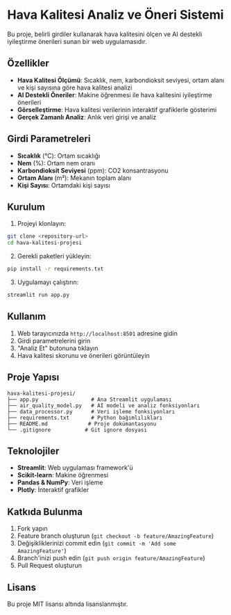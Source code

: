 # Hava Kalitesi Analiz ve Öneri Sistemi

Bu proje, belirli girdiler kullanarak hava kalitesini ölçen ve AI destekli iyileştirme önerileri sunan bir web uygulamasıdır.

## Özellikler

- **Hava Kalitesi Ölçümü**: Sıcaklık, nem, karbondioksit seviyesi, ortam alanı ve kişi sayısına göre hava kalitesi analizi
- **AI Destekli Öneriler**: Makine öğrenmesi ile hava kalitesini iyileştirme önerileri
- **Görselleştirme**: Hava kalitesi verilerinin interaktif grafiklerle gösterimi
- **Gerçek Zamanlı Analiz**: Anlık veri girişi ve analiz

## Girdi Parametreleri

- **Sıcaklık** (°C): Ortam sıcaklığı
- **Nem** (%): Ortam nem oranı
- **Karbondioksit Seviyesi** (ppm): CO2 konsantrasyonu
- **Ortam Alanı** (m²): Mekanın toplam alanı
- **Kişi Sayısı**: Ortamdaki kişi sayısı

## Kurulum

1. Projeyi klonlayın:
```bash
git clone <repository-url>
cd hava-kalitesi-projesi
```

2. Gerekli paketleri yükleyin:
```bash
pip install -r requirements.txt
```

3. Uygulamayı çalıştırın:
```bash
streamlit run app.py
```

## Kullanım

1. Web tarayıcınızda `http://localhost:8501` adresine gidin
2. Girdi parametrelerini girin
3. "Analiz Et" butonuna tıklayın
4. Hava kalitesi skorunu ve önerileri görüntüleyin

## Proje Yapısı

```
hava-kalitesi-projesi/
├── app.py                 # Ana Streamlit uygulaması
├── air_quality_model.py   # AI modeli ve analiz fonksiyonları
├── data_processor.py      # Veri işleme fonksiyonları
├── requirements.txt       # Python bağımlılıkları
├── README.md             # Proje dokümantasyonu
└── .gitignore           # Git ignore dosyası
```

## Teknolojiler

- **Streamlit**: Web uygulaması framework'ü
- **Scikit-learn**: Makine öğrenmesi
- **Pandas & NumPy**: Veri işleme
- **Plotly**: İnteraktif grafikler

## Katkıda Bulunma

1. Fork yapın
2. Feature branch oluşturun (`git checkout -b feature/AmazingFeature`)
3. Değişikliklerinizi commit edin (`git commit -m 'Add some AmazingFeature'`)
4. Branch'inizi push edin (`git push origin feature/AmazingFeature`)
5. Pull Request oluşturun

## Lisans

Bu proje MIT lisansı altında lisanslanmıştır.
